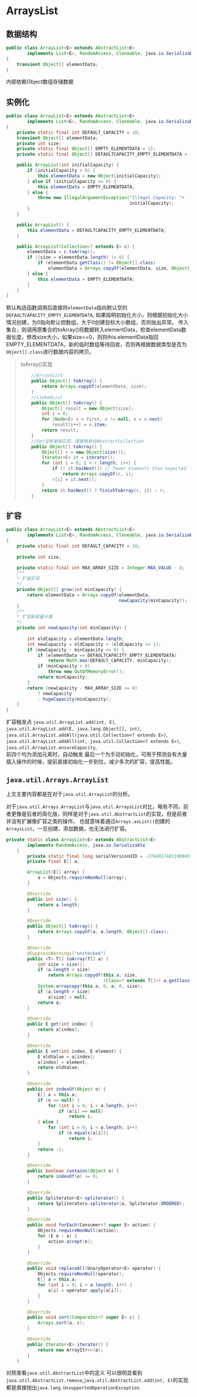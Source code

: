 # ArraysList

## 数据结构
```java
public class ArrayList<E> extends AbstractList<E>
        implements List<E>, RandomAccess, Cloneable, java.io.Serializable
{
    transient Object[] elementData; 
}
```
内部依赖Object数组存储数据

## 实例化
```java
public class ArrayList<E> extends AbstractList<E>
        implements List<E>, RandomAccess, Cloneable, java.io.Serializable
{
    private static final int DEFAULT_CAPACITY = 10;
    transient Object[] elementData; 
    private int size;
    private static final Object[] EMPTY_ELEMENTDATA = {};
    private static final Object[] DEFAULTCAPACITY_EMPTY_ELEMENTDATA = {};

    public ArrayList(int initialCapacity) {
        if (initialCapacity > 0) {
            this.elementData = new Object[initialCapacity];
        } else if (initialCapacity == 0) {
            this.elementData = EMPTY_ELEMENTDATA;
        } else {
            throw new IllegalArgumentException("Illegal Capacity: "+
                                               initialCapacity);
        }
    }

    public ArrayList() {
        this.elementData = DEFAULTCAPACITY_EMPTY_ELEMENTDATA;
    }

    public ArrayList(Collection<? extends E> c) {
        elementData = c.toArray();
        if ((size = elementData.length) != 0) {
            if (elementData.getClass() != Object[].class)
                elementData = Arrays.copyOf(elementData, size, Object[].class);
        } else {
            this.elementData = EMPTY_ELEMENTDATA;
        }
    }
}
```
默认构造函数调用后直接将`elementData`指向默认空的`DEFAULTCAPACITY_EMPTY_ELEMENTDATA`,
如果指明初始化大小，则根据初始化大小情况创建，为0指向默认控数组，大于0创建目标大小数组，否则抛出异常。
传入集合，则调用原集合的toArray()将数据转入elementData，检查elementData数据长度，修改size大小，如果size==0，则将this.elementData指回EMPTY_ELEMENTDATA，新的临时数组等待回收，否则再根据数据类型是否为`Object[].class`进行数据内容的拷贝。
> toArray()实现
> ```java
>     //ArraysList
>     public Object[] toArray() {
>         return Arrays.copyOf(elementData, size);
>     }
>     //LinkedList
>     public Object[] toArray() {
>         Object[] result = new Object[size];
>         int i = 0;
>         for (Node<E> x = first; x != null; x = x.next)
>             result[i++] = x.item;
>         return result;
>     }
>     //Set没有单独实现，直接继承自AbstractCollection
>     public Object[] toArray() {
>         Object[] r = new Object[size()];
>         Iterator<E> it = iterator();
>         for (int i = 0; i < r.length; i++) {
>             if (! it.hasNext()) // fewer elements than expected
>                 return Arrays.copyOf(r, i);
>             r[i] = it.next();
>         }
>         return it.hasNext() ? finishToArray(r, it) : r;
>     }
> ```
## 扩容
```java
public class ArrayList<E> extends AbstractList<E>
        implements List<E>, RandomAccess, Cloneable, java.io.Serializable
{
    private static final int DEFAULT_CAPACITY = 10;
    
    private int size;

    private static final int MAX_ARRAY_SIZE = Integer.MAX_VALUE - 8;
    /**
    * 扩容实现
    */
    private Object[] grow(int minCapacity) {
        return elementData = Arrays.copyOf(elementData,
                                           newCapacity(minCapacity));
    }
    /**
    * 扩容新容量计算
    */
    private int newCapacity(int minCapacity) {
        
        int oldCapacity = elementData.length;
        int newCapacity = oldCapacity + (oldCapacity >> 1);
        if (newCapacity - minCapacity <= 0) {
            if (elementData == DEFAULTCAPACITY_EMPTY_ELEMENTDATA)
                return Math.max(DEFAULT_CAPACITY, minCapacity);
            if (minCapacity < 0) 
                throw new OutOfMemoryError();
            return minCapacity;
        }
        return (newCapacity - MAX_ARRAY_SIZE <= 0)
            ? newCapacity
            : hugeCapacity(minCapacity);
    }
}
```
扩容触发点
`java.util.ArrayList.add(int, E)`,  
`java.util.ArrayList.add(E, java.lang.Object[], int)`,  
`java.util.ArrayList.addAll(java.util.Collection<? extends E>)`,  
`java.util.ArrayList.addAll(int, java.util.Collection<? extends E>)`,  
`java.util.ArrayList.ensureCapacity`,  
前四个均为添加元素时，自动触发
最后一个为手动初始化，可用于预测会有大量插入操作的时候，提前直接初始化一步到位，减少多次的扩容，提高性能。

## `java.util.Arrays.ArrayList`
上文主要内容都是在对于`java.util.ArrayList`的分析。  

对于`java.util.Arrays.ArrayList`与`java.util.ArraysList`对比，略有不同，前者更像是后者的简化版，同样是对于`java.util.AbstractList`的实现，但是前者并没有扩展像扩容之类的操作。
也就意味着通过`Arrays.asList()`创建的`ArraysList`，一旦创建，添加数据，也无法进行扩容。
```java
private static class ArrayList<E> extends AbstractList<E>
        implements RandomAccess, java.io.Serializable
    {
        private static final long serialVersionUID = -2764017481108945198L;
        private final E[] a;

        ArrayList(E[] array) {
            a = Objects.requireNonNull(array);
        }

        @Override
        public int size() {
            return a.length;
        }

        @Override
        public Object[] toArray() {
            return Arrays.copyOf(a, a.length, Object[].class);
        }

        @Override
        @SuppressWarnings("unchecked")
        public <T> T[] toArray(T[] a) {
            int size = size();
            if (a.length < size)
                return Arrays.copyOf(this.a, size,
                                     (Class<? extends T[]>) a.getClass());
            System.arraycopy(this.a, 0, a, 0, size);
            if (a.length > size)
                a[size] = null;
            return a;
        }

        @Override
        public E get(int index) {
            return a[index];
        }

        @Override
        public E set(int index, E element) {
            E oldValue = a[index];
            a[index] = element;
            return oldValue;
        }

        @Override
        public int indexOf(Object o) {
            E[] a = this.a;
            if (o == null) {
                for (int i = 0; i < a.length; i++)
                    if (a[i] == null)
                        return i;
            } else {
                for (int i = 0; i < a.length; i++)
                    if (o.equals(a[i]))
                        return i;
            }
            return -1;
        }

        @Override
        public boolean contains(Object o) {
            return indexOf(o) >= 0;
        }

        @Override
        public Spliterator<E> spliterator() {
            return Spliterators.spliterator(a, Spliterator.ORDERED);
        }

        @Override
        public void forEach(Consumer<? super E> action) {
            Objects.requireNonNull(action);
            for (E e : a) {
                action.accept(e);
            }
        }

        @Override
        public void replaceAll(UnaryOperator<E> operator) {
            Objects.requireNonNull(operator);
            E[] a = this.a;
            for (int i = 0; i < a.length; i++) {
                a[i] = operator.apply(a[i]);
            }
        }

        @Override
        public void sort(Comparator<? super E> c) {
            Arrays.sort(a, c);
        }

        @Override
        public Iterator<E> iterator() {
            return new ArrayItr<>(a);
        }
    }
```
对照查看`java.util.AbstractList`中的定义
可以很明显看到`java.util.AbstractList.remove`,`java.util.AbstractList.add(int, E)`的实现都是直接抛出`java.lang.UnsupportedOperationException`.
